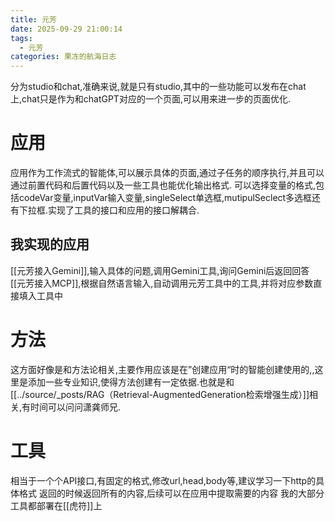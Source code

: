 ```yaml
---
title: 元芳
date: 2025-09-29 21:00:14
tags:
  - 元芳
categories: 果冻的航海日志
---
```

分为studio和chat,准确来说,就是只有studio,其中的一些功能可以发布在chat上,chat只是作为和chatGPT对应的一个页面,可以用来进一步的页面优化.
# 应用
应用作为工作流式的智能体,可以展示具体的页面,通过子任务的顺序执行,并且可以通过前置代码和后置代码以及一些工具也能优化输出格式.
可以选择变量的格式,包括codeVar变量,inputVar输入变量,singleSelect单选框,mutipulSeclect多选框还有下拉框.实现了工具的接口和应用的接口解耦合.
## 我实现的应用
[[元芳接入Gemini]],输入具体的问题,调用Gemini工具,询问Gemini后返回回答
[[元芳接入MCP]],根据自然语言输入,自动调用元芳工具中的工具,并将对应参数直接填入工具中

# 方法
这方面好像是和方法论相关,主要作用应该是在”创建应用“时的智能创建使用的,,这里是添加一些专业知识,使得方法创建有一定依据.也就是和[[../source/_posts/RAG（Retrieval-AugmentedGeneration检索增强生成）]]相关,有时间可以问问潇龚师兄.

# 工具
相当于一个个API接口,有固定的格式,修改url,head,body等,建议学习一下http的具体格式
返回的时候返回所有的内容,后续可以在应用中提取需要的内容
我的大部分工具都部署在[[虎符]]上



